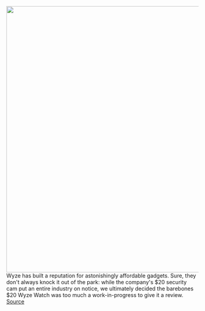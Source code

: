 <img src='https://cdn.vox-cdn.com/thumbor/RdCvWcI-CcoHAYUlXFMqiqQ71yQ=/0x0:2040x1360/1200x800/filters:focal(831x574:1157x900)/cdn.vox-cdn.com/uploads/chorus_image/image/70156537/shollister_211109_4884_0002.0.jpg' width='700px' /><br/>
Wyze has built a reputation for astonishingly affordable gadgets. Sure, they don't always knock it out of the park: while the company's $20 security cam put an entire industry on notice, we ultimately decided the barebones $20 Wyze Watch was too much a work-in-progress to give it a review.
<a href='https://www.theverge.com/22787814/wyze-buds-pro-review-earbuds-headphones-audio-price'> Source <a/>